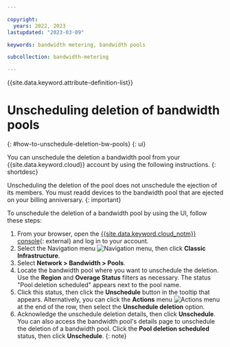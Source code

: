```yaml
---

copyright:
  years: 2022, 2023
lastupdated: "2023-03-09"

keywords: bandwidth metering, bandwidth pools

subcollection: bandwidth-metering

---
```


{{site.data.keyword.attribute-definition-list}}

# Unscheduling deletion of bandwidth pools
{: #how-to-unschedule-deletion-bw-pools}
{: ui}

You can unschedule the deletion a bandwidth pool from your {{site.data.keyword.cloud}} account by using the following instructions. 
{: shortdesc}

Unscheduling the deletion of the pool does not unschedule the ejection of its members. You must readd devices to the bandwidth pool that are ejected on your billing anniversary. 
{: important}

To unschedule the deletion of a bandwidth pool by using the UI, follow these steps:

1. From your browser, open the [{{site.data.keyword.cloud_notm}} console](/login){: external} and log in to your account.
1. Select the Navigation menu ![Navigation menu](../icons/icon_hamburger.svg), then click **Classic Infrastructure**.
1. Select **Network > Bandwidth > Pools**.
1. Locate the bandwidth pool where you want to unschedule the deletion. Use the **Region** and **Overage Status** filters as necessary. The status "Pool deletion scheduled" appears next to the pool name.
1. Click this status, then click the **Unschedule** button in the tooltip that appears. Alternatively, you can click the **Actions** menu ![Actions menu](../icons/action-menu-icon.svg) at the end of the row, then select the **Unschedule deletion** option.
1. Acknowledge the unschedule deletion details, then click **Unschedule**.
You can also access the bandwidth pool's details page to unschedule the deletion of a bandwidth pool. Click the **Pool deletion scheduled** status, then click **Unschedule**.
{: note}
